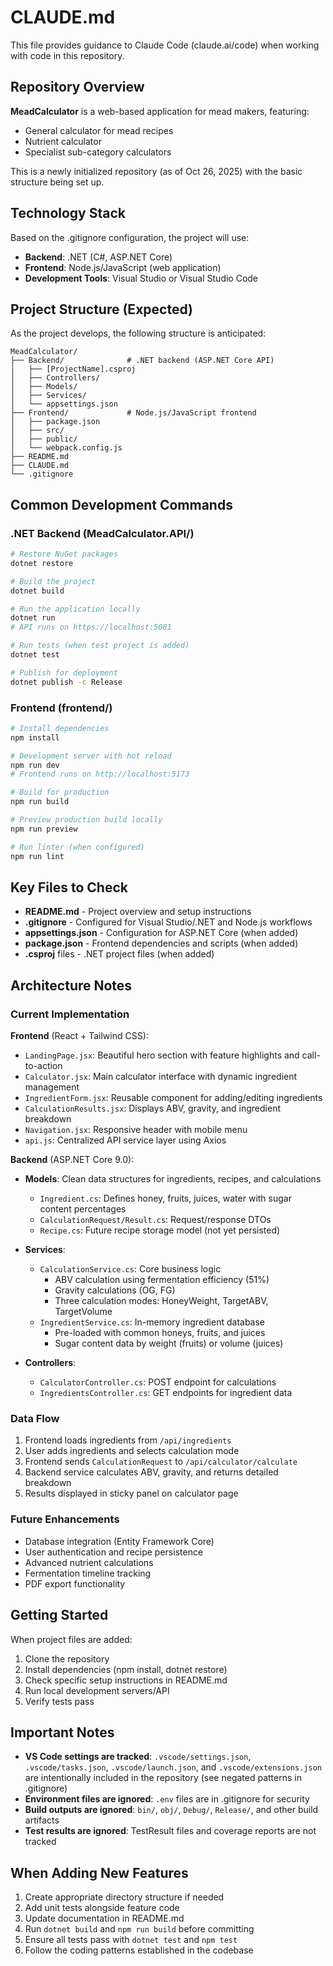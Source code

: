 # CLAUDE.md

This file provides guidance to Claude Code (claude.ai/code) when working with code in this repository.

## Repository Overview

**MeadCalculator** is a web-based application for mead makers, featuring:
- General calculator for mead recipes
- Nutrient calculator
- Specialist sub-category calculators

This is a newly initialized repository (as of Oct 26, 2025) with the basic structure being set up.

## Technology Stack

Based on the .gitignore configuration, the project will use:
- **Backend**: .NET (C#, ASP.NET Core)
- **Frontend**: Node.js/JavaScript (web application)
- **Development Tools**: Visual Studio or Visual Studio Code

## Project Structure (Expected)

As the project develops, the following structure is anticipated:

```
MeadCalculator/
├── Backend/              # .NET backend (ASP.NET Core API)
│   ├── [ProjectName].csproj
│   ├── Controllers/
│   ├── Models/
│   ├── Services/
│   └── appsettings.json
├── Frontend/             # Node.js/JavaScript frontend
│   ├── package.json
│   ├── src/
│   ├── public/
│   └── webpack.config.js
├── README.md
├── CLAUDE.md
└── .gitignore
```

## Common Development Commands

### .NET Backend (MeadCalculator.API/)
```bash
# Restore NuGet packages
dotnet restore

# Build the project
dotnet build

# Run the application locally
dotnet run
# API runs on https://localhost:5001

# Run tests (when test project is added)
dotnet test

# Publish for deployment
dotnet publish -c Release
```

### Frontend (frontend/)
```bash
# Install dependencies
npm install

# Development server with hot reload
npm run dev
# Frontend runs on http://localhost:5173

# Build for production
npm run build

# Preview production build locally
npm run preview

# Run linter (when configured)
npm run lint
```

## Key Files to Check

- **README.md** - Project overview and setup instructions
- **.gitignore** - Configured for Visual Studio/.NET and Node.js workflows
- **appsettings.json** - Configuration for ASP.NET Core (when added)
- **package.json** - Frontend dependencies and scripts (when added)
- **.csproj** files - .NET project files (when added)

## Architecture Notes

### Current Implementation

**Frontend** (React + Tailwind CSS):
- `LandingPage.jsx`: Beautiful hero section with feature highlights and call-to-action
- `Calculator.jsx`: Main calculator interface with dynamic ingredient management
- `IngredientForm.jsx`: Reusable component for adding/editing ingredients
- `CalculationResults.jsx`: Displays ABV, gravity, and ingredient breakdown
- `Navigation.jsx`: Responsive header with mobile menu
- `api.js`: Centralized API service layer using Axios

**Backend** (ASP.NET Core 9.0):
- **Models**: Clean data structures for ingredients, recipes, and calculations
  - `Ingredient.cs`: Defines honey, fruits, juices, water with sugar content percentages
  - `CalculationRequest/Result.cs`: Request/response DTOs
  - `Recipe.cs`: Future recipe storage model (not yet persisted)

- **Services**:
  - `CalculationService.cs`: Core business logic
    - ABV calculation using fermentation efficiency (51%)
    - Gravity calculations (OG, FG)
    - Three calculation modes: HoneyWeight, TargetABV, TargetVolume
  - `IngredientService.cs`: In-memory ingredient database
    - Pre-loaded with common honeys, fruits, and juices
    - Sugar content data by weight (fruits) or volume (juices)

- **Controllers**:
  - `CalculatorController.cs`: POST endpoint for calculations
  - `IngredientsController.cs`: GET endpoints for ingredient data

### Data Flow
1. Frontend loads ingredients from `/api/ingredients`
2. User adds ingredients and selects calculation mode
3. Frontend sends `CalculationRequest` to `/api/calculator/calculate`
4. Backend service calculates ABV, gravity, and returns detailed breakdown
5. Results displayed in sticky panel on calculator page

### Future Enhancements
- Database integration (Entity Framework Core)
- User authentication and recipe persistence
- Advanced nutrient calculations
- Fermentation timeline tracking
- PDF export functionality

## Getting Started

When project files are added:
1. Clone the repository
2. Install dependencies (npm install, dotnet restore)
3. Check specific setup instructions in README.md
4. Run local development servers/API
5. Verify tests pass

## Important Notes

- **VS Code settings are tracked**: `.vscode/settings.json`, `.vscode/tasks.json`, `.vscode/launch.json`, and `.vscode/extensions.json` are intentionally included in the repository (see negated patterns in .gitignore)
- **Environment files are ignored**: `.env` files are in .gitignore for security
- **Build outputs are ignored**: `bin/`, `obj/`, `Debug/`, `Release/`, and other build artifacts
- **Test results are ignored**: TestResult files and coverage reports are not tracked

## When Adding New Features

1. Create appropriate directory structure if needed
2. Add unit tests alongside feature code
3. Update documentation in README.md
4. Run `dotnet build` and `npm run build` before committing
5. Ensure all tests pass with `dotnet test` and `npm test`
6. Follow the coding patterns established in the codebase
